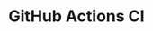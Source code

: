 # GitHub Actions CI

























































































































































































































































































































































































































































































































































































































































































































































































































































































































































































































































































































































































































































































































































































































































































































































































































































































































































































































































































































































































































































































































































































































































